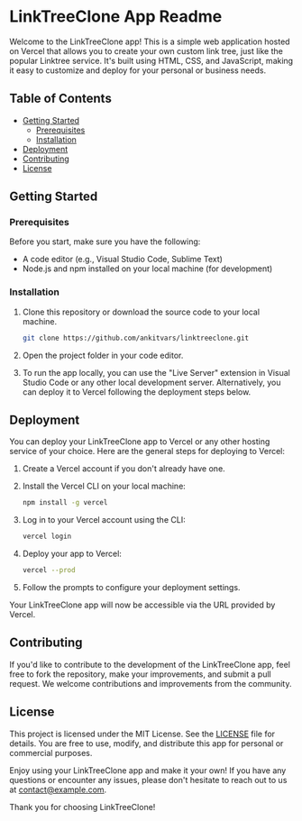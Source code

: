 # LinkTreeClone App Readme

Welcome to the LinkTreeClone app! This is a simple web application hosted on Vercel that allows you to create your own custom link tree, just like the popular Linktree service. It's built using HTML, CSS, and JavaScript, making it easy to customize and deploy for your personal or business needs.

## Table of Contents

- [Getting Started](#getting-started)
  - [Prerequisites](#prerequisites)
  - [Installation](#installation)
- [Deployment](#deployment)
- [Contributing](#contributing)
- [License](#license)

## Getting Started

### Prerequisites

Before you start, make sure you have the following:

- A code editor (e.g., Visual Studio Code, Sublime Text)
- Node.js and npm installed on your local machine (for development)

### Installation

1. Clone this repository or download the source code to your local machine.

   ```bash
   git clone https://github.com/ankitvars/linktreeclone.git
   ```

2. Open the project folder in your code editor.

3. To run the app locally, you can use the "Live Server" extension in Visual Studio Code or any other local development server. Alternatively, you can deploy it to Vercel following the deployment steps below.

## Deployment

You can deploy your LinkTreeClone app to Vercel or any other hosting service of your choice. Here are the general steps for deploying to Vercel:

1. Create a Vercel account if you don't already have one.

2. Install the Vercel CLI on your local machine:

   ```bash
   npm install -g vercel
   ```

3. Log in to your Vercel account using the CLI:

   ```bash
   vercel login
   ```

4. Deploy your app to Vercel:

   ```bash
   vercel --prod
   ```

5. Follow the prompts to configure your deployment settings.

Your LinkTreeClone app will now be accessible via the URL provided by Vercel.

## Contributing

If you'd like to contribute to the development of the LinkTreeClone app, feel free to fork the repository, make your improvements, and submit a pull request. We welcome contributions and improvements from the community.

## License

This project is licensed under the MIT License. See the [LICENSE](LICENSE) file for details. You are free to use, modify, and distribute this app for personal or commercial purposes.

Enjoy using your LinkTreeClone app and make it your own! If you have any questions or encounter any issues, please don't hesitate to reach out to us at [contact@example.com](mailto:contact@example.com).

Thank you for choosing LinkTreeClone!
